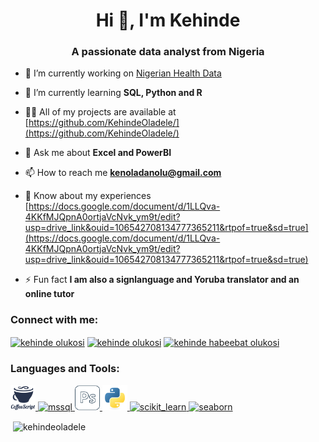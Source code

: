<h1 align="center">Hi 👋, I'm Kehinde</h1>
<h3 align="center">A passionate data analyst from Nigeria</h3>

- 🔭 I’m currently working on [Nigerian Health Data](https://github.com/KehindeOladele/KehindeOladele)

- 🌱 I’m currently learning **SQL, Python and R**

- 👨‍💻 All of my projects are available at [https://github.com/KehindeOladele/](https://github.com/KehindeOladele/)

- 💬 Ask me about **Excel and PowerBI**

- 📫 How to reach me **kenoladanolu@gmail.com**

- 📄 Know about my experiences [https://docs.google.com/document/d/1LLQva-4KKfMJQpnA0ortjaVcNvk_ym9t/edit?usp=drive_link&ouid=106542708134777365211&rtpof=true&sd=true](https://docs.google.com/document/d/1LLQva-4KKfMJQpnA0ortjaVcNvk_ym9t/edit?usp=drive_link&ouid=106542708134777365211&rtpof=true&sd=true)

- ⚡ Fun fact **I am also a signlanguage and Yoruba translator and an online tutor**

<h3 align="left">Connect with me:</h3>
<p align="left">
<a href="https://linkedin.com/in/kehinde olukosi" target="blank"><img align="center" src="https://raw.githubusercontent.com/rahuldkjain/github-profile-readme-generator/master/src/images/icons/Social/linked-in-alt.svg" alt="kehinde olukosi" height="30" width="40" /></a>
<a href="https://kaggle.com/kehinde olukosi" target="blank"><img align="center" src="https://raw.githubusercontent.com/rahuldkjain/github-profile-readme-generator/master/src/images/icons/Social/kaggle.svg" alt="kehinde olukosi" height="30" width="40" /></a>
<a href="https://www.hackerrank.com/kehinde habeebat olukosi" target="blank"><img align="center" src="https://raw.githubusercontent.com/rahuldkjain/github-profile-readme-generator/master/src/images/icons/Social/hackerrank.svg" alt="kehinde habeebat olukosi" height="30" width="40" /></a>
</p>

<h3 align="left">Languages and Tools:</h3>
<p align="left"> <a href="https://offeescript.org" target="_blank" rel="noreferrer"> <img src="https://raw.githubusercontent.com/devicons/devicon/master/icons/coffeescript/coffeescript-original-wordmark.svg" alt="coffeescript" width="40" height="40"/> </a> <a href="https://www.microsoft.com/en-us/sql-server" target="_blank" rel="noreferrer"> <img src="https://www.svgrepo.com/show/303229/microsoft-sql-server-logo.svg" alt="mssql" width="40" height="40"/> </a> <a href="https://www.photoshop.com/en" target="_blank" rel="noreferrer"> <img src="https://raw.githubusercontent.com/devicons/devicon/master/icons/photoshop/photoshop-line.svg" alt="photoshop" width="40" height="40"/> </a> <a href="https://www.python.org" target="_blank" rel="noreferrer"> <img src="https://raw.githubusercontent.com/devicons/devicon/master/icons/python/python-original.svg" alt="python" width="40" height="40"/> </a> <a href="https://scikit-learn.org/" target="_blank" rel="noreferrer"> <img src="https://upload.wikimedia.org/wikipedia/commons/0/05/Scikit_learn_logo_small.svg" alt="scikit_learn" width="40" height="40"/> </a> <a href="https://seaborn.pydata.org/" target="_blank" rel="noreferrer"> <img src="https://seaborn.pydata.org/_images/logo-mark-lightbg.svg" alt="seaborn" width="40" height="40"/> </a> </p>

<p>&nbsp;<img align="center" src="https://github-readme-stats.vercel.app/api?username=kehindeoladele&show_icons=true&locale=en" alt="kehindeoladele" /></p>
